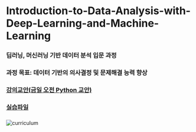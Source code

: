 # Introduction-to-Data-Analysis-with-Deep-Learning-and-Machine-Learning
### 딥러닝, 머신러닝 기반 데이터 분석 입문 과정
### 
### 
### 과정 목표: 데이터 기반의 의사결정 및 문제해결 능력 향상

###
### [강의교안(금일 오전 Python 교안)](https://drive.google.com/file/d/1RPaLYb9g09C5CIT-TeneW0b7X4GrlcZh/view)
### [실습파일](https://docs.google.com/spreadsheets/d/1Xs3mpEWk8eW_3dyd7N7yqtjbZQm6Jfzws3NHbeLjY9k/edit?usp=sharing)
###
###
![curriculum](https://github.com/JSJeong-me/Introduction-to-Data-Analysis-with-Deep-Learning-and-Machine-Learning/assets/54794815/e87e25cf-0f9b-454b-b403-b12ce9d9d2bc)

